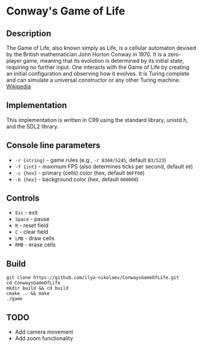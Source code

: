 # Conway's Game of Life

## Description

The Game of Life, also known simply as Life, is a cellular automaton devised by the British mathematician John Horton Conway in 1970. It is a zero-player game, meaning that its evolution is determined by its initial state, requiring no further input. One interacts with the Game of Life by creating an initial configuration and observing how it evolves. It is Turing complete and can simulate a universal constructor or any other Turing machine.
[Wikipedia](https://en.wikipedia.org/wiki/Conway%27s_Game_of_Life)

## Implementation

This implementation is written in C99 using the standard library, unistd.h, and the SDL2 library.

## Console line parameters

- `-r {string}` - game rules (e.g., `-r B368/S245`, default `B3/S23`)
- `-f {int}` - maximum FPS (also determines ticks per second, default `60`)
- `-c {hex}` - primary (cells) color (hex, default `00FF00`)
- `-b {hex}` - background color (hex, default `000000`)

## Controls

- `Esc` - exit
- `Space` - pause
- `R` - reset field
- `C` - clear field
- `LMB` - draw cells
- `RMB` - erase cells

## Build

```shell
git clone https://github.com/ilya-nikolaev/ConwaysGameOfLife.git
cd ConwaysGameOfLife
mkdir build && cd build
cmake .. && make
./game
```

## TODO

- Add camera movement
- Add zoom functionality
